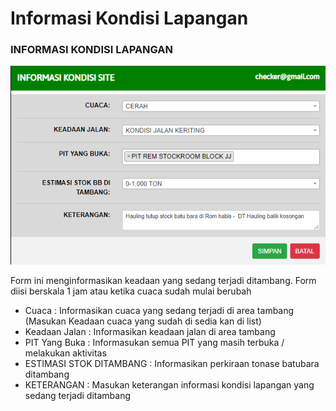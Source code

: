 # Informasi Kondisi Lapangan

### INFORMASI KONDISI LAPANGAN

![](../.gitbook/assets/Informasi-Kondisi-Lapangan.png)

Form ini menginformasikan keadaan yang sedang terjadi ditambang. Form diisi berskala 1 jam atau ketika cuaca sudah mulai berubah

* Cuaca : Informasikan cuaca yang sedang terjadi di area tambang (Masukan Keadaan cuaca yang sudah di sedia kan di list)
* Keadaan Jalan : Informasikan keadaan jalan di area tambang
* PIT Yang Buka : Informasukan semua PIT yang masih terbuka / melakukan aktivitas
* ESTIMASI STOK DITAMBANG : Informasikan perkiraan tonase batubara ditambang
* KETERANGAN : Masukan keterangan informasi kondisi lapangan yang sedang terjadi ditambang
